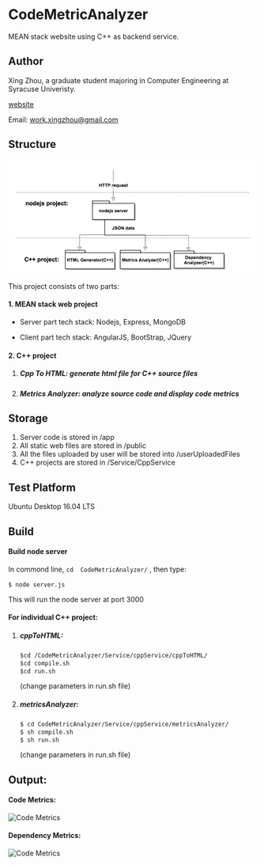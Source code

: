 # CodeMetricAnalyzer
MEAN stack website using C++ as backend service.

## Author
Xing Zhou, a graduate student majoring in Computer Engineering at Syracuse Univeristy.

[website](http://www.xingzhou.us)

Email: work.xingzhou@gmail.com


## Structure


![overview](/READMESource/images/CodeAnalyzerOverviewStructure.jpg)

This project consists of two parts:


#### 1. MEAN stack web project  
- Server part tech stack: Nodejs, Express, MongoDB  
  
- Client part tech stack: AngularJS, BootStrap, JQuery 
 
#### 2. C++ project 
 
   1. #####  Cpp To HTML: generate html file for C++ source files
   
   2. ##### Metrics Analyzer:  analyze source code and display code metrics
 

## Storage
1. Server code is stored in /app
2. All static web files are stored in /public 
3. All the files uploaded by user will be stored into /userUploadedFiles
4. C++ projects are stored in /Service/CppService

## Test Platform
Ubuntu Desktop 16.04 LTS

## Build

#### Build node server
In commond line, `cd  CodeMetricAnalyzer/`  , then type:
```
$ node server.js
```
This will run the node server at port 3000

#### For individual C++ project:
1. ##### cppToHTML:
    ```
    $cd /CodeMetricAnalyzer/Service/cppService/cppToHTML/
    $cd compile.sh
    $cd run.sh 
    ```
    (change parameters in run.sh file)
2. ##### metricsAnalyzer:
	```
    $ cd CodeMetricAnalyzer/Service/cppService/metricsAnalyzer/
   	$ sh compile.sh
    $ sh run.sh 
    ```
    (change parameters in run.sh file)


## Output:

#### Code Metrics:

![Code Metrics](/READMESource/images/MetricsOutput.jpg)

#### Dependency Metrics:

![Code Metrics](/READMESource/images/DependencyOutput.jpg)
